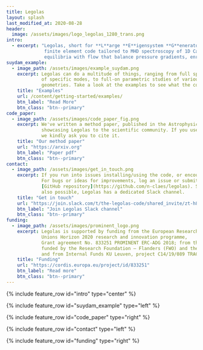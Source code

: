 ```yaml
---
title: Legolas
layout: splash
last_modified_at: 2020-08-28
header:
  image: /assets/images/logo_legolas_1280_trans.png
intro: 
  - excerpt: "Legolas, short for **L**arge **E**igensystem **G**enerator for **O**ne-dimensional p**LAS**mas, is a novel
              finite element code tailored to MHD spectroscopy of 1D Cartesian/cylindrical 
              equilibria with flow that balance pressure gradients, enriched with various non-adiabatic effects."
suydam_example:
  - image_path: /assets/images/example_suydam.png
    excerpt: Legolas can do a multitude of things, ranging from full spectrum calculations to eigenfunctions 
             of specific modes, to full-on parametric studies of various equilibrium configurations in different
             geometries. Take a look at the examples to see what the code is capable of.
    title: "Examples"
    url: /content/getting-started/examples/
    btn_label: "Read More"
    btn_class: "btn--primary"
code_paper:
  - image_path: /assets/images/code_paper_fig.png
    excerpt: We've written a method paper, published in the Astrophysical Journal Supplement Series,
             showcasing Legolas to the scientific community. If you use Legolas for a publication,
             we kindly ask you to cite it.
    title: "Our method paper"
    url: "https://arxiv.org"
    btn_label: "Paper pdf"
    btn_class: "btn--primary"
contact:
  - image_path: /assets/images/get_in_touch.png
    excerpt: If you run into issues installing/using the code, or encounter bugs, please get in touch with us!
             For bugs or ideas for improvements, log an issue or submit a pull request on the 
             [GitHub repository](https://github.com/n-claes/legolas). Simply chatting with the developers is
             also possible, Legolas has a dedicated Slack channel.
    title: "Get in touch"
    url: "https://join.slack.com/t/the-legolas-code/shared_invite/zt-h8whvb80-28yXwqafp8DCsPTw4OProQ"
    btn_label: "Join Legolas Slack channel"
    btn_class: "btn--primary"
funding:
  - image_path: /assets/images/prominent_logo.png
    excerpt: Legolas is supported by funding from the European Research Council (ERC) under the European 
             Unions Horizon 2020 research and innovation programme, 
             Grant agreement No. 833251 PROMINENT ERC-ADG 2018; from the VSC (Flemish Supercomputer Center), 
             funded by the Research Foundation – Flanders (FWO) and the Flemish Government – department EWI;
             and from Internal Funds KU Leuven, project C14/19/089 TRACESpace.
    title: "Funding"
    url: "https://cordis.europa.eu/project/id/833251"
    btn_label: "Read more"
    btn_class: "btn--primary"
---
```


{% include feature_row id="intro" type="center" %}

{% include feature_row id="suydam_example" type="left" %}

{% include feature_row id="code_paper" type="right" %}

{% include feature_row id="contact" type="left" %}

{% include feature_row id="funding" type="right" %}

